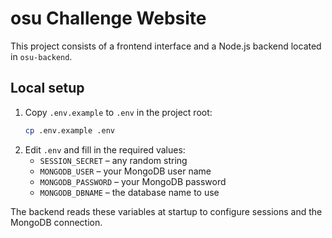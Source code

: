 # osu Challenge Website

This project consists of a frontend interface and a Node.js backend located in `osu-backend`.

## Local setup

1. Copy `.env.example` to `.env` in the project root:
   ```bash
   cp .env.example .env
   ```
2. Edit `.env` and fill in the required values:
   - `SESSION_SECRET` – any random string
   - `MONGODB_USER` – your MongoDB user name
   - `MONGODB_PASSWORD` – your MongoDB password
   - `MONGODB_DBNAME` – the database name to use

The backend reads these variables at startup to configure sessions and the MongoDB connection.

